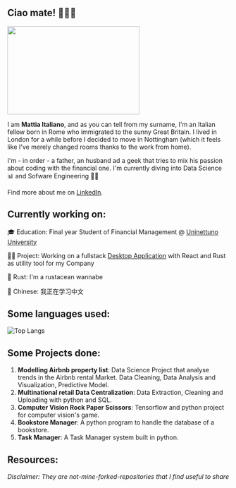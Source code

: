 ## Ciao mate! 💂‍♂️🤌

<img src="https://github.com/mattiaitaliano/mattiaitaliano/assets/102301489/3a650202-69fd-4ef2-85fe-45cf96a3bd83"  width="300" height="200"/>



I am **Mattia Italiano**, and as you can tell from my surname, I'm an Italian  fellow born in Rome who immigrated to the sunny Great Britain. I lived in London for a while before I decided to move in Nottingham (which it feels like I've merely changed rooms thanks to the work from home).

I'm - in order - a father, an husband ad a geek that tries to mix his passion about coding with the financial one. I'm currently diving into Data Science 📊 and Sofware Engineering 🧑‍💻

Find more about me on [LinkedIn](https://www.linkedin.com/in/mattiaitaliano/).

## Currently working on:

🎓 Education: Final year Student of Financial Management @ [Uninettuno University](https://www.uninettunouniversity.net/en/default.aspx)

🧑‍💻 Project: Working on a fullstack [Desktop Application](https://github.com/mattiaitaliano/cs-tech-tool/) with React and Rust as utility tool for my Company

🦀 Rust: I'm a rustacean wannabe

🐉 Chinese: 我正在学习中文


## Some languages used:

![Top Langs](https://github-readme-stats.vercel.app/api/top-langs/?username=mattiaitaliano&layout=donut-vertical)

## Some Projects done:

1. **Modelling Airbnb property list**: Data Science Project that analyse trends in the Airbnb rental Market. Data Cleaning, Data Analysis and Visualization, Predictive Model.
2. **Multinational retail Data Centralization**: Data Extraction, Cleaning and Uploading with python and SQL.
3. **Computer Vision Rock Paper Scissors**: Tensorflow and python project for computer vision's game.
4. **Bookstore Manager**: A python program to handle the database of a bookstore.
5. **Task Manager**: A Task Manager system built in python.


## Resources:

_Disclaimer: They are not-mine-forked-repositories that I find useful to share_
